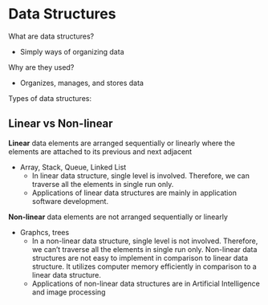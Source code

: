 # Data Structures

What are data structures?
- Simply ways of organizing data

Why are they used?
- Organizes, manages, and stores data

Types of data structures:

Linear vs Non-linear
--------------------
**Linear** data elements are arranged sequentially or linearly where the elements are attached to its previous and next adjacent
- Array, Stack, Queue, Linked List
    - In linear data structure, single level is involved. Therefore, we can traverse all the elements in single run only.
    - Applications of linear data structures are mainly in application software development.

**Non-linear** data elements are not arranged sequentially or linearly
- Graphcs, trees
    - In a non-linear data structure, single level is not involved. Therefore, we can’t traverse all the elements in single run only. Non-linear data structures are not easy to implement in comparison to linear data structure. It utilizes computer memory efficiently in comparison to a linear data structure.
    - Applications of non-linear data structures are in Artificial Intelligence and image processing

